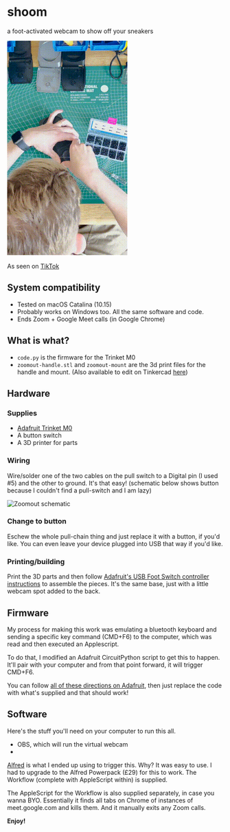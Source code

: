 # shoom
a foot-activated webcam to show off your sneakers
 
 ![Zoomout schematic](tiktok.gif)
 
 As seen on [TikTok](https://vm.tiktok.com/ZMdTNyktn/)
 
 ## System compatibility
 * Tested on macOS Catalina (10.15)
 * Probably works on Windows too. All the same software and code.
 * Ends Zoom + Google Meet calls (in Google Chrome)
 
 ## What is what?
 * `code.py` is the firmware for the Trinket M0
 * `zoomout-handle.stl` and `zoomout-mount` are the 3d print files for the handle and mount. (Also available to edit on Tinkercad [here](https://www.tinkercad.com/things/csqugaID6Sr))
 
 ## Hardware
 ### Supplies
 * [Adafruit Trinket M0](https://www.adafruit.com/product/3500)
 * A button switch
 * A 3D printer for parts
 ### Wiring
 Wire/solder one of the two cables on the pull switch to a Digital pin (I used #5) and the other to ground. It's that easy! (schematic below shows button because I couldn't find a pull-switch and I am lazy)
 
 ![Zoomout schematic](zoomout-schematic.png)
 ### Change to button
 Eschew the whole pull-chain thing and just replace it with a button, if you'd like. You can even leave your device plugged into USB that way if you'd like.
 
 ### Printing/building
 Print the 3D parts and then follow [Adafruit's USB Foot Switch controller instructions](https://learn.adafruit.com/USB-foot-switch-circuit-python/asse) to assemble the pieces. It's the same base, just with a little webcam spot added to the back.
 
 ## Firmware
 My process for making this work was emulating a bluetooth keyboard and sending a specific key command (CMD+F6) to the computer, which was read and then executed an Applescript.
 
 To do that, I modified an Adafruit CircuitPython script to get this to happen. It'll pair with your computer and from that point forward, it will trigger CMD+F6.
 
 You can follow [all of these directions on Adafruit](https://learn.adafruit.com/ble-hid-keyboard-buttons-with-circuitpython/overview), then just replace the code with what's supplied and that should work!
 
 ## Software
 Here's the stuff you'll need on your computer to run this all. 
 
 * OBS, which will run the virtual webcam
 * 
 
 [Alfred](https://www.alfredapp.com/) is what I ended up using to trigger this. Why? It was easy to use. I had to upgrade to the Alfred Powerpack (£29) for this to work. The Workflow (complete with AppleScript within) is supplied.
 
 The AppleScript for the Workflow is also supplied separately, in case you wanna BYO. Essentially it finds all tabs on Chrome of instances of meet.google.com and kills them. And it manually exits any Zoom calls.

 **Enjoy!**
